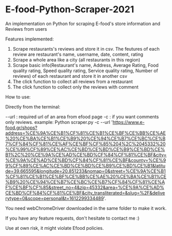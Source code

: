 # E-food-Python-Scraper-2021
An implementation on Python for scraping E-food's store information and Reviews from users


Features implemented:
1) Scrape restaurants's reviews and store it in csv. The feutures of each review are restaurant's name, username, date, content, rating 
2) Scrape a whole area like a city (all restaurants in this region)
3) Scrape basic info(Restaurant's name, Address, Average Rating, Food quality rating, Speed quality rating, Service quality rating, Number of reviews) of each restaurant and store it in another csv
4) The click function to collect all reviews from a restaurant
5) The click function to collect only the reviews with comment

How to use:

Directly from the terminal: 


--url : required url of an area from efood page
-c : if you want comments only reviews.
example:
Python scraper.py -c --url 'https://www.e-food.gr/shops?address=%CE%9A%CE%B1%CF%81%CE%B1%CE%BF%CE%BB%CE%AE%20%CE%BA%CE%B1%CE%B9%20%CE%94%CE%B7%CE%BC%CE%B7%CF%84%CF%81%CE%AF%CE%BF%CF%85%204%2C%2045332%20%CE%99%CF%89%CE%AC%CE%BD%CE%BD%CE%B9%CE%BD%CE%B1%2C%20%CE%9A%CE%AD%CE%BD%CF%84%CF%81%CE%BF&city=%CE%9A%CE%AD%CE%BD%CF%84%CF%81%CE%BF&county=%CE%99%CF%89%CE%AC%CE%BD%CE%BD%CE%B9%CE%BD%CE%B1&latitude=39.665595&longitude=20.851233&nomap=0&street=%CE%9A%CE%B1%CF%81%CE%B1%CE%BF%CE%BB%CE%AE%20%CE%BA%CE%B1%CE%B9%20%CE%94%CE%B7%CE%BC%CE%B7%CF%84%CF%81%CE%AF%CE%BF%CF%85&street_no=4&zip=45332&area=%CE%9A%CE%AD%CE%BD%CF%84%CF%81%CE%BF&city_transliterated=&slug=%2F&deliverytype=0&scope=personal&t=1612299334489'.

You need webChromeDriver downloaded in the same folder to make it work.

If you have any feature requests, don't hesitate to contact me :)

Use at own risk, it might violate Efood policies.
